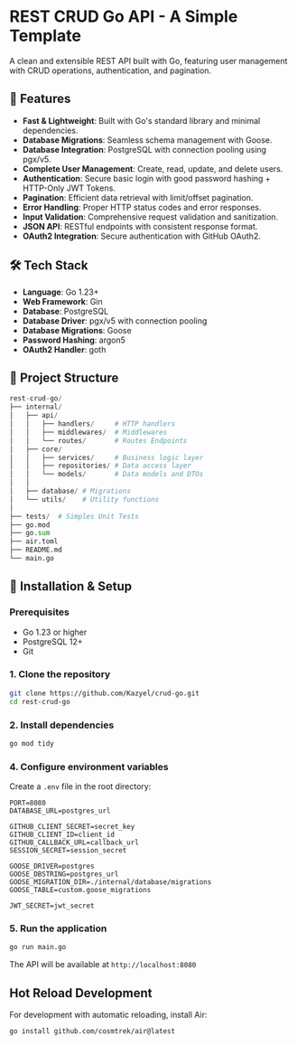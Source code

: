# REST CRUD Go API - A Simple Template

A clean and extensible REST API built with Go, featuring user management with CRUD operations, authentication, and pagination.

## 🚀 Features

- **Fast & Lightweight**: Built with Go's standard library and minimal dependencies.
- **Database Migrations**: Seamless schema management with Goose.
- **Database Integration**: PostgreSQL with connection pooling using pgx/v5.
- **Complete User Management**: Create, read, update, and delete users.
- **Authentication**: Secure basic login with good password hashing + HTTP-Only JWT Tokens.
- **Pagination**: Efficient data retrieval with limit/offset pagination.
- **Error Handling**: Proper HTTP status codes and error responses.
- **Input Validation**: Comprehensive request validation and sanitization.
- **JSON API**: RESTful endpoints with consistent response format.
- **OAuth2 Integration**: Secure authentication with GitHub OAuth2.

## 🛠️ Tech Stack

- **Language**: Go 1.23+
- **Web Framework**: Gin
- **Database**: PostgreSQL
- **Database Driver**: pgx/v5 with connection pooling
- **Database Migrations**: Goose
- **Password Hashing**: argon5
- **OAuth2 Handler**: goth

## 📁 Project Structure

```py
rest-crud-go/
├── internal/
│   ├── api/
│   │   ├── handlers/     # HTTP handlers
│   │   ├── middlewares/  # Middlewares
│   │   └── routes/       # Routes Endpoints
│   ├── core/
│   │   ├── services/     # Business logic layer
│   │   ├── repositories/ # Data access layer
│   │   └── models/       # Data models and DTOs
│   │
│   ├── database/ # Migrations
│   └── utils/    # Utility functions
│
├── tests/  # Simples Unit Tests
├── go.mod
├── go.sum
├── air.toml
├── README.md
└── main.go
```

## 🔧 Installation & Setup

### Prerequisites

- Go 1.23 or higher
- PostgreSQL 12+
- Git

### 1. Clone the repository

```bash
git clone https://github.com/Kazyel/crud-go.git
cd rest-crud-go
```

### 2. Install dependencies

```bash
go mod tidy
```

### 4. Configure environment variables

Create a `.env` file in the root directory:

```env
PORT=8080
DATABASE_URL=postgres_url

GITHUB_CLIENT_SECRET=secret_key
GITHUB_CLIENT_ID=client_id
GITHUB_CALLBACK_URL=callback_url
SESSION_SECRET=session_secret

GOOSE_DRIVER=postgres
GOOSE_DBSTRING=postgres_url
GOOSE_MIGRATION_DIR=./internal/database/migrations
GOOSE_TABLE=custom.goose_migrations

JWT_SECRET=jwt_secret
```

### 5. Run the application

```bash
go run main.go
```

The API will be available at `http://localhost:8080`

## Hot Reload Development

For development with automatic reloading, install Air:

```bash
go install github.com/cosmtrek/air@latest
```
